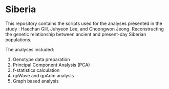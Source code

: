 # Siberia

This repository contains the scripts used for the analyses presented in the study : Haechan Gill, Juhyeon Lee, and Choongwon Jeong. Reconstructing the genetic relationship between ancient and present-day Siberian populations.  

The analyses included:  

1. Genotype data preparation
2. Principal Component Analysis (PCA)
3. f-statistics calculation
4. qpWave and qpAdm analysis
5. Graph based analysis
